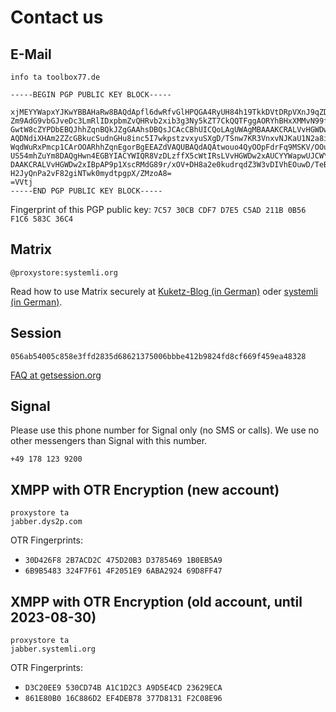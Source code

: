 # Contact us

## E-Mail

<code>info <span class="ritole">ta</span> toolbox77.de</code>

```
-----BEGIN PGP PUBLIC KEY BLOCK-----

xjMEYYWapxYJKwYBBAHaRw8BAQdApfl6dwRfvGlHPQGA4RyUH84h19TkkDVtDRpVXnJ9qZDNJWlu
Zm9AdG9vbGJveDc3LmRlIDxpbmZvQHRvb2xib3g3Ny5kZT7CkQQTFggAORYhBHxXMMvN99flxa0h
GwtW8cZYPDbEBQJhhZqnBQkJZgGAAhsDBQsJCAcCBhUICQoLAgUWAgMBAAAKCRALVvHGWDw2xD+/
AQDNdiXHAm2ZZcGBkucSudnGHu8inc5I7wkpstzvxyuSXgD/TSnw7KR3VnxvNJKaU1N2a8iRyg7s
WqdWuRxPmcp1CArOOARhhZqnEgorBgEEAZdVAQUBAQdAQAtwouo4QyOOpFdrFq9MSKV/OOu8IAfx
US54mhZuYm8DAQgHwn4EGBYIACYWIQR8VzDLzffX5cWtIRsLVvHGWDw2xAUCYYWapwUJCWYBgAIb
DAAKCRALVvHGWDw2xIBpAP9p1XscRMdG89r/xOV+DH8a2e0kudrqdZ3W3vDIVhEOuwD/TeBybw2P
H2JyQnPa2vF82giNTwk0mydtpgpX/ZMzoA8=
=VVtj
-----END PGP PUBLIC KEY BLOCK-----
```

Fingerprint of this PGP public key: `7C57 30CB CDF7 D7E5 C5AD 211B 0B56 F1C6 583C 36C4`

## Matrix

`@proxystore:systemli.org`

Read how to use Matrix securely at [Kuketz-Blog (in German)](https://www.kuketz-blog.de/element-messaging-ueber-die-matrix-messenger-teil7/) oder [systemli (in German)](https://www.systemli.org/service/matrix/).

## Session

`056ab54005c858e3ffd2835d68621375006bbbe412b9824fd8cf669f459ea48328`

[FAQ at getsession.org](https://getsession.org/faq/)

## Signal

Please use this phone number for Signal only (no SMS or calls). We use no other messengers than Signal with this number.

`+49 178 123 9200`

## XMPP with OTR Encryption (new account)

<code>proxystore <span class="ritole">ta</span> jabber.dys2p.com</code>

OTR Fingerprints:

* `30D426F8 2B7ACD2C 475D20B3 D3785469 1B0EB5A9`
* `6B9B5483 324F7F61 4F2051E9 6ABA2924 69D8FF47`

## XMPP with OTR Encryption (old account, until 2023-08-30)

<code>proxystore <span class="ritole">ta</span> jabber.systemli.org</code>

OTR Fingerprints:

* `D3C20EE9 530CD74B A1C1D2C3 A9D5E4CD 23629ECA`
* `861E80B0 16C886D2 EF4DEB78 377D8131 F2C08E96`

